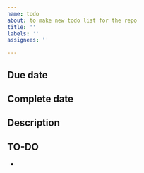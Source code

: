 ```yaml
---
name: todo
about: to make new todo list for the repo
title: ''
labels: ''
assignees: ''

---
```


## Due date

## Complete date

## Description

## TO-DO
*
